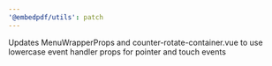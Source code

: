 ```yaml
---
'@embedpdf/utils': patch
---
```


Updates MenuWrapperProps and counter-rotate-container.vue to use lowercase event handler props for pointer and touch events
